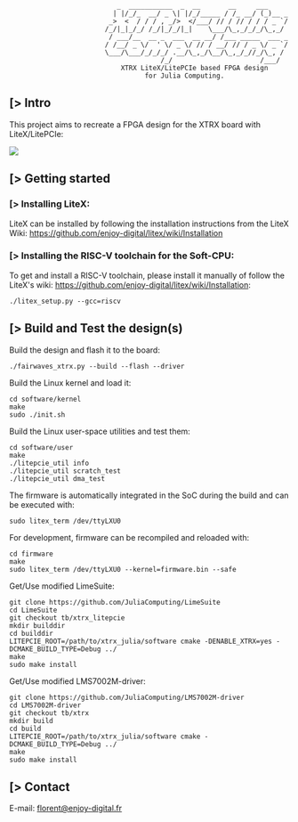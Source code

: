                                _  ___________  _  __       __     ___
                              | |/_/_  __/ _ \| |/_/_____ / /_ __/ (_)__ _
                             _>  <  / / / , _/>  </___/ // / // / / / _ `/
                            /_/|_|_/_/ /_/|_/_/|_|    \___/\_,_/_/_/\_,_/
                             / ___/__  __ _  ___  __ __/ /___ _____  ___ _
                            / /__/ _ \/  ' \/ _ \/ // / __/ // / _ \/ _ `/
                            \___/\___/_/_/_/ .__/\_,_/\__/\_,_/_//_/\_, /
                                          /_/                      /___/
                                XTRX LiteX/LitePCIe based FPGA design
                                      for Julia Computing.

[> Intro
--------

This project aims to recreate a FPGA design for the XTRX board with LiteX/LitePCIe:

![](https://user-images.githubusercontent.com/1450143/146242608-4d128301-eeb5-49e9-be19-43874e32e811.png)

[> Getting started
------------------
### [> Installing LiteX:

LiteX can be installed by following the installation instructions from the LiteX Wiki: https://github.com/enjoy-digital/litex/wiki/Installation

### [> Installing the RISC-V toolchain for the Soft-CPU:

To get and install a RISC-V toolchain, please install it manually of follow the LiteX's wiki: https://github.com/enjoy-digital/litex/wiki/Installation:
````
./litex_setup.py --gcc=riscv
````

[> Build and Test the design(s)
---------------------------------

Build the design and flash it to the board:
````
./fairwaves_xtrx.py --build --flash --driver
````

Build the Linux kernel and load it:
````
cd software/kernel
make
sudo ./init.sh
````

Build the Linux user-space utilities and test them:
````
cd software/user
make
./litepcie_util info
./litepcie_util scratch_test
./litepcie_util dma_test
````

The firmware is automatically integrated in the SoC during the build and can be executed with:
````
sudo litex_term /dev/ttyLXU0
````

For development, firmware can be recompiled and reloaded with:
````
cd firmware
make
sudo litex_term /dev/ttyLXU0 --kernel=firmware.bin --safe
````

Get/Use modified LimeSuite:
````
git clone https://github.com/JuliaComputing/LimeSuite
cd LimeSuite
git checkout tb/xtrx_litepcie
mkdir builddir
cd builddir
LITEPCIE_ROOT=/path/to/xtrx_julia/software cmake -DENABLE_XTRX=yes -DCMAKE_BUILD_TYPE=Debug ../
make
sudo make install
````

Get/Use modified LMS7002M-driver:
````
git clone https://github.com/JuliaComputing/LMS7002M-driver
cd LMS7002M-driver
git checkout tb/xtrx
mkdir build
cd build
LITEPCIE_ROOT=/path/to/xtrx_julia/software cmake -DCMAKE_BUILD_TYPE=Debug ../
make
sudo make install
````

[> Contact
-------------
E-mail: florent@enjoy-digital.fr